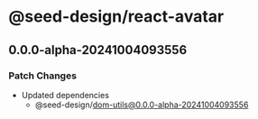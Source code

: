 # @seed-design/react-avatar

## 0.0.0-alpha-20241004093556

### Patch Changes

- Updated dependencies
  - @seed-design/dom-utils@0.0.0-alpha-20241004093556
